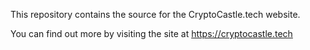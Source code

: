 This repository contains the source for the CryptoCastle.tech website.

You can find out more by visiting the site at https://cryptocastle.tech 